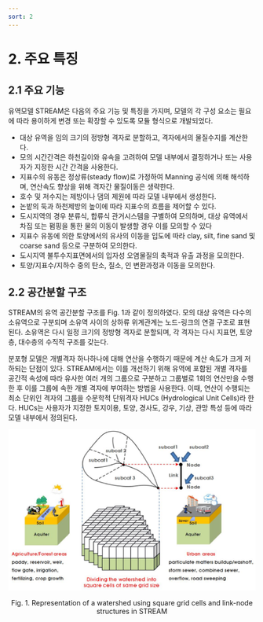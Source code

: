 ```yaml
---
sort: 2
---
```


# 2. 주요 특징

## 2.1 주요 기능 ##

유역모델 STREAM은 다음의 주요 기능 및 특징을 가지며, 모델의 각 구성 요소는 필요에 따라 용이하게 변경 또는 확장할 수 있도록 모듈 형식으로 개발되었다.

- 대상 유역을 임의 크기의 정방형 격자로 분할하고, 격자에서의 물질수지를 계산한다.
- 모의 시간간격은 하천길이와 유속을 고려하여 모델 내부에서 결정하거나 또는 사용자가 지정한 시간 간격을 사용한다.
- 지표수의 유동은 정상류(steady flow)로 가정하여 Manning 공식에 의해 해석하며, 연산속도 향상을 위해 격자간 물질이동은 생략한다.
- 호수 및 저수지는 제방이나 댐의 제원에 따라 모델 내부에서 생성한다.
- 논밭의 둑과 하천제방의 높이에 따라 지표수의 흐름을 제어할 수 있다.
- 도시지역의 경우 분류식, 합류식 관거시스템을 구별하여 모의하며, 대상 유역에서 차집 또는 펌핑을 통한 물의 이동이 발생할 경우 이를 모의할 수 있다
- 지표수 유동에 의한 토양에서의 유사의 이동을 입도에 따라 clay, silt, fine sand 및 coarse sand 등으로 구분하여 모의한다.
- 도시지역 불투수지표면에서의 입자성 오염물질의 축적과 유출 과정을 모의한다.
- 토양/지표수/지하수 중의 탄소, 질소, 인 변환과정과 이동을 모의한다.

## 2.2 공간분할 구조 ##

STREAM의 유역 공간분할 구조를 Fig. 1과 같이 정의하였다. 모의 대상 유역은 다수의 소유역으로 구분되며 소유역 사이의 상하류 위계관계는 노드-링크의 연결 구조로 표현된다. 소유역은 다시 일정 크기의 정방형 격자로 분할되며, 각 격자는 다시 지표면, 토양층, 대수층의 수직적 구조를 갖는다.

분포형 모델은 개별격자 하나하나에 대해 연산을 수행하기 때문에 계산 속도가 크게 저하되는 단점이 있다. STREAM에서는 이를 개선하기 위해 유역에 포함된 개별 격자를 공간적 속성에 따라 유사한 여러 개의 그룹으로 구분하고 그룹별로 1회의 연산만을 수행한 후 이를 그룹에 속한 개별 격자에 부여하는 방법을 사용한다. 이때, 연산이 수행되는 최소 단위인 격자의 그룹을 수문학적 단위격자 HUCs (Hydrological Unit Cells)라 한다. HUCs는 사용자가 지정한 토지이용, 토양, 경사도, 강우, 기상, 관망 특성 등에 따라 모델 내부에서 정의된다.

![Stream_유역분할구조](../images/stream_watershedDividing.JPG)
<center>Fig. 1. Representation of a watershed using square grid cells and link-node structures in STREAM</center>
